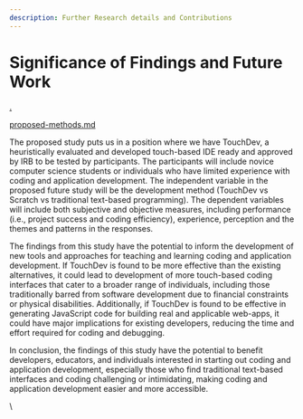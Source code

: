```yaml
---
description: Further Research details and Contributions
---
```


# Significance of Findings and Future Work

[.](./ "mention")

[proposed-methods.md](proposed-methods.md "mention")

The proposed study puts us in a position where we have TouchDev, a heuristically evaluated and developed touch-based IDE ready and approved by IRB to be tested by participants. The participants will include novice computer science students or individuals who have limited experience with coding and application development. The independent variable in the proposed future study will be the development method (TouchDev vs Scratch vs traditional text-based programming). The dependent variables will include both subjective and objective measures, including performance (i.e., project success and coding efficiency), experience, perception and the themes and patterns in the responses.

The findings from this study have the potential to inform the development of new tools and approaches for teaching and learning coding and application development. If TouchDev is found to be more effective than the existing alternatives, it could lead to development of more touch-based coding interfaces that cater to a broader range of individuals, including those traditionally barred from software development due to financial constraints or physical disabilities. Additionally, if TouchDev is found to be effective in generating JavaScript code for building real and applicable web-apps, it could have major implications for existing developers, reducing the time and effort required for coding and debugging.

In conclusion, the findings of this study have the potential to benefit developers, educators, and individuals interested in starting out coding and application development, especially those who find traditional text-based interfaces and coding challenging or intimidating, making coding and application development easier and more accessible.

\

